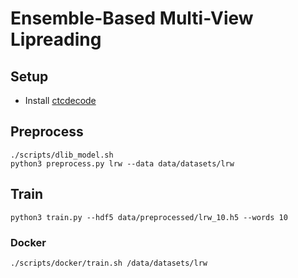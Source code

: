 # Ensemble-Based Multi-View Lipreading


## Setup
- Install [ctcdecode](https://github.com/parlance/ctcdecode)

## Preprocess

    ./scripts/dlib_model.sh
    python3 preprocess.py lrw --data data/datasets/lrw

## Train

    python3 train.py --hdf5 data/preprocessed/lrw_10.h5 --words 10

### Docker

    ./scripts/docker/train.sh /data/datasets/lrw

